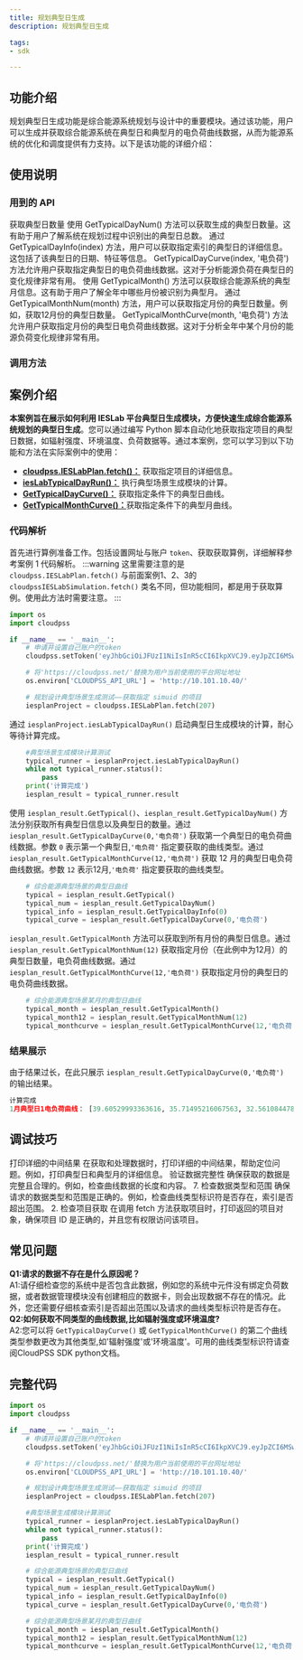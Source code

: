 ```yaml
---
title: 规划典型日生成
description: 规划典型日生成

tags:
- sdk

---
```


## 功能介绍
规划典型日生成功能是综合能源系统规划与设计中的重要模块。通过该功能，用户可以生成并获取综合能源系统在典型日和典型月的电负荷曲线数据，从而为能源系统的优化和调度提供有力支持。以下是该功能的详细介绍：

## 使用说明

### 用到的 API
获取典型日数量
使用 GetTypicalDayNum() 方法可以获取生成的典型日数量。这有助于用户了解系统在规划过程中识别出的典型日总数。
通过 GetTypicalDayInfo(index) 方法，用户可以获取指定索引的典型日的详细信息。这包括了该典型日的日期、特征等信息。
GetTypicalDayCurve(index, '电负荷') 方法允许用户获取指定典型日的电负荷曲线数据。这对于分析能源负荷在典型日的变化规律非常有用。
使用 GetTypicalMonth() 方法可以获取综合能源系统的典型月信息。这有助于用户了解全年中哪些月份被识别为典型月。
通过 GetTypicalMonthNum(month) 方法，用户可以获取指定月份的典型日数量。例如，获取12月份的典型日数量。
GetTypicalMonthCurve(month, '电负荷') 方法允许用户获取指定月份的典型日电负荷曲线数据。这对于分析全年中某个月份的能源负荷变化规律非常有用。

### 调用方法


## 案例介绍
**本案例旨在展示如何利用 IESLab 平台典型日生成模块，方便快速生成综合能源系统规划的典型日生成**。您可以通过编写 Python 脚本自动化地获取指定项目的典型日数据，如辐射强度、环境温度、负荷数据等。通过本案例，您可以学习到以下功能和方法在实际案例中的使用：
- [**cloudpss.IESLabPlan.fetch()：**](https://sdk-directory.com/api/cloudpss/setToken) 获取指定项目的详细信息。
- [**iesLabTypicalDayRun()：**](https://sdk-directory.com/api/cloudpss/setToken) 执行典型场景生成模块的计算。
- [**GetTypicalDayCurve()：**](https://sdk-directory.com/api/cloudpss/setToken) 
 获取指定条件下的典型日曲线。
- [**GetTypicalMonthCurve()：**](https://sdk-directory.com/api/cloudpss/setToken)获取指定条件下的典型月曲线。

### 代码解析
首先进行算例准备工作。包括设置网址与账户 `token`、获取获取算例，详细解释参考案例 1 代码解析。
:::warning
这里需要注意的是 `cloudpss.IESLabPlan.fetch()` 与前面案例1、2、3的`cloudpssIESLabSimulation.fetch()` 类名不同，但功能相同，都是用于获取算例。使用此方法时需要注意。
:::
```python
import os
import cloudpss

if __name__ == '__main__':
    # 申请并设置自己账户的token
    cloudpss.setToken('eyJhbGciOiJFUzI1NiIsInR5cCI6IkpXVCJ9.eyJpZCI6MSwidXNlcm5hbWUiOiJhZG1pbiIsInNjb3BlcyI6WyJtb2RlbDo5ODM2NyIsImZ1bmN0aW9uOjk4MzY3IiwiYXBwbGljYXRpb246MzI4MzEiXSwicm9sZXMiOlsiYWRtaW4iXSwidHlwZSI6ImFwcGx5IiwiZXhwIjoxNzQyMTIwODg2LCJub3RlIjoiU0RL5rWL6K-VIiwiaWF0IjoxNzExMDE2ODg2fQ.ntQdnpLMIoDTf6xaZvWXsA_dXDeaCppqKLLqj7UcpjXhVCLBH1xIv74XNtINyqahltFisOTbS9jlVUatdivR1A')  

    # 将'https://cloudpss.net/'替换为用户当前使用的平台网址地址
    os.environ['CLOUDPSS_API_URL'] = 'http://10.101.10.40/'

    # 规划设计典型场景生成测试——获取指定 simuid 的项目
    iesplanProject = cloudpss.IESLabPlan.fetch(207)
```
通过 `iesplanProject.iesLabTypicalDayRun()` 启动典型日生成模块的计算，耐心等待计算完成。
```python
    #典型场景生成模块计算测试
    typical_runner = iesplanProject.iesLabTypicalDayRun()
    while not typical_runner.status():
        pass
    print('计算完成')
    iesplan_result = typical_runner.result
```
使用 `iesplan_result.GetTypical()`、`iesplan_result.GetTypicalDayNum()` 方法分别获取所有典型日信息以及典型日的数量。通过 `iesplan_result.GetTypicalDayCurve(0,'电负荷')` 获取第一个典型日的电负荷曲线数据。参数 `0` 表示第一个典型日,`'电负荷'` 指定要获取的曲线类型。通过 `iesplan_result.GetTypicalMonthCurve(12,'电负荷')` 获取 12 月的典型日电负荷曲线数据。参数 `12` 表示12月,`'电负荷'` 指定要获取的曲线类型。
```python
    # 综合能源典型场景的典型日曲线
    typical = iesplan_result.GetTypical()
    typical_num = iesplan_result.GetTypicalDayNum()
    typical_info = iesplan_result.GetTypicalDayInfo(0)
    typical_curve = iesplan_result.GetTypicalDayCurve(0,'电负荷')
```
`iesplan_result.GetTypicalMonth` 方法可以获取到所有月份的典型日信息。通过 `iesplan_result.GetTypicalMonthNum(12)` 获取指定月份（在此例中为12月）的典型日数量，电负荷曲线数据。通过 `iesplan_result.GetTypicalMonthCurve(12,'电负荷')` 获取指定月份的典型日的电负荷曲线数据。 
```python
    # 综合能源典型场景某月的典型日曲线
    typical_month = iesplan_result.GetTypicalMonth()
    typical_month12 = iesplan_result.GetTypicalMonthNum(12)
    typical_monthcurve = iesplan_result.GetTypicalMonthCurve(12,'电负荷')  
```

### 结果展示

由于结果过长，在此只展示 `iesplan_result.GetTypicalDayCurve(0,'电负荷')` 的输出结果。
```python
计算完成
1月典型日1电负荷曲线： [39.60529993363616, 35.71495216067563, 32.56108447836463, 31.616657068002272, 29.329236551161326, 30.17835477332198, 31.824604387715084, 35.74094557563972, 43.417667461704404, 48.63367939783412, 49.56077786488708, 49.283514771936645, 47.28202181970084, 44.578706663434275, 40.29845766601221, 45.670430091926555, 46.814140350347024, 48.31309394661021, 49.16221216877085, 46.623521973943596, 47.524627026032455, 45.48847618717783, 41.00027987004295, 35.446353539379906]
```

## 调试技巧
打印详细的中间结果
在获取和处理数据时，打印详细的中间结果，帮助定位问题。例如，打印典型日和典型月的详细信息。
验证数据完整性
确保获取的数据是完整且合理的。例如，检查曲线数据的长度和内容。
7. 检查数据类型和范围
确保请求的数据类型和范围是正确的。例如，检查曲线类型标识符是否存在，索引是否超出范围。
2. 检查项目获取
在调用 fetch 方法获取项目时，打印返回的项目对象，确保项目 ID 是正确的，并且您有权限访问该项目。


## 常见问题

**Q1:请求的数据不存在是什么原因呢？**  
A1:请仔细检查您的系统中是否包含此数据，例如您的系统中元件没有绑定负荷数据，或者数据管理模块没有创建相应的数据卡，则会出现数据不存在的情况。此外，您还需要仔细核查索引是否超出范围以及请求的曲线类型标识符是否存在。  
**Q2:如何获取不同类型的曲线数据,比如辐射强度或环境温度?**  
A2:您可以将 `GetTypicalDayCurve()` 或 `GetTypicalMonthCurve()` 的第二个曲线类型参数更改为其他类型,如'辐射强度'或'环境温度'。可用的曲线类型标识符请查阅CloudPSS SDK python文档。 

## 完整代码
```python
import os
import cloudpss

if __name__ == '__main__':
    # 申请并设置自己账户的token
    cloudpss.setToken('eyJhbGciOiJFUzI1NiIsInR5cCI6IkpXVCJ9.eyJpZCI6MSwidXNlcm5hbWUiOiJhZG1pbiIsInNjb3BlcyI6WyJtb2RlbDo5ODM2NyIsImZ1bmN0aW9uOjk4MzY3IiwiYXBwbGljYXRpb246MzI4MzEiXSwicm9sZXMiOlsiYWRtaW4iXSwidHlwZSI6ImFwcGx5IiwiZXhwIjoxNzQyMTIwODg2LCJub3RlIjoiU0RL5rWL6K-VIiwiaWF0IjoxNzExMDE2ODg2fQ.ntQdnpLMIoDTf6xaZvWXsA_dXDeaCppqKLLqj7UcpjXhVCLBH1xIv74XNtINyqahltFisOTbS9jlVUatdivR1A')  

    # 将'https://cloudpss.net/'替换为用户当前使用的平台网址地址
    os.environ['CLOUDPSS_API_URL'] = 'http://10.101.10.40/'

    # 规划设计典型场景生成测试——获取指定 simuid 的项目
    iesplanProject = cloudpss.IESLabPlan.fetch(207)

    #典型场景生成模块计算测试
    typical_runner = iesplanProject.iesLabTypicalDayRun()
    while not typical_runner.status():
        pass
    print('计算完成')
    iesplan_result = typical_runner.result

    # 综合能源典型场景的典型日曲线
    typical = iesplan_result.GetTypical()
    typical_num = iesplan_result.GetTypicalDayNum()
    typical_info = iesplan_result.GetTypicalDayInfo(0)
    typical_curve = iesplan_result.GetTypicalDayCurve(0,'电负荷')

    # 综合能源典型场景某月的典型日曲线
    typical_month = iesplan_result.GetTypicalMonth()
    typical_month12 = iesplan_result.GetTypicalMonthNum(12)
    typical_monthcurve = iesplan_result.GetTypicalMonthCurve(12,'电负荷')  
```